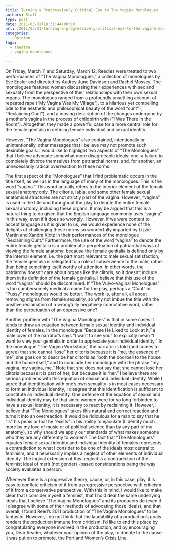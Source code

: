 ```yaml
---
title: Turning a Progressively Critical Eye to The Vagina Monologues
authors: Staff
type: post
date: 2011-03-31T19:31:44+00:00
url: /2011/03/31/turning-a-progressively-critical-eye-to-the-vagina-monologues/
categories:
  - Opinion
tags:
  - theatre
  - vagina monologues

---
```

On Friday, March 11 and Saturday, March 12, Reedies were treated to two performances of “The Vagina Monologues,” a collection of monologues by Eve Ensler and directed by Audrey June Davidson and Rachel Mossey. The monologues featured women discussing their experiences with sex and sexuality from the perspective of their relationships with their own sexual organs. The monologues ranged from a profoundly unsettling account of repeated rape (“My Vagina Was My Village”), to a hilarious yet compelling ode to the aesthetic and philosophical beauty of the word “cunt” ( “Reclaiming Cunt”), and a moving description of the changes undergone by a mother’s vagina in the process of childbirth with (“I Was There In the Room”). Altogether, they made a powerful case for a more central role for the female genitalia in defining female individual and sexual identity.

However, “The Vagina Monologues” also contained, intentionally or unintentionally, other messages that I believe may not promote such desirable goals. I would like to highlight two aspects of “The Monologues” that I believe advocate somewhat more disagreeable ideals: one, a failure to completely divorce themselves from patriarchal norms, and, for another, an unnecessarily radical overreaction to these norms.

The first aspect of the “Monologues” that I find problematic occurs in the title itself, as well as in the language of many of the monologues. This is the word “vagina.” This word actually refers to the interior element of the female sexual anatomy only. The clitoris, labia, and some other female sexual anatomical structures are not strictly part of the vagina. However, “vagina” is used in the title and throughout the play to denote the entire female sexual anatomy, including these organs. It may be argued that this is a natural thing to do given that the English language commonly uses “vagina” in this way, even if it does so wrongly. However, if we were content to accept language as it is given to us, we would experience none of the delights of challenging these norms so wonderfully imparted by Lizzie Martin and Xandra Klotz in their performances of the monologue “Reclaiming Cunt.” Furthermore, the use of the word “vagina” to denote the entire female genitalia is a problematic perpetuation of patriarchal ways of viewing the female anatomy: because the female genitalia is defined only by the internal element, i.e. the part most relevant to male sexual satisfaction, the female genitalia is relegated to a role of subservience to the male, rather than being something itself worthy of attention. In other words, the patriarchy doesn’t care about organs like the clitoris, so it doesn’t include them in its definition of the female genitalia. I believe that this use of the word “vagina” should be discontinued. If “The Vulvo-Vaginal Monologues” is too cumbersomely medical a name for the play, perhaps a “Cunt” or “Pussy” monologues would be better. The work is, after all, all about removing stigma from female sexuality, so why not imbue the title with the positive reclamation of a wrongfully negatively connotative word, rather than the perpetuation of an oppressive one?

Another problem with “The Vagina Monologues” is that in some cases it tends to draw an equation between female sexual identity and individual identity of females. In the monologue “Because He Liked to Look at It,” a male lover of the narrator’s says “I want to see you” to explicitly mean “I want to view your genitalia in order to appreciate your individual identity.” In the monologue “The Vagina Workshop,” the narrator is told (and comes to agree) that she cannot “lose” her clitoris because it is “me, the essence of me”; she goes on to describe her clitoris as “both the doorbell to the house and the house itself,” and to conclude her monologue with the phrase “my vagina, my vagina, me.” Note that she does not say that she cannot lose her clitoris because it is part of her, but because it is “her.” I believe there are serious problems with this equation of sexual and individual identity. While I agree that identification with one’s own sexuality is in most cases necessary to form an individual identity, I disagree that this identification is sufficient to constitute an individual identity. One defense of the equation of sexual and individual identity may be that since women were for so long forbidden to have a sexual identity, it is necessary to react by reclaiming it. However, I believe that “The Monologues” takes this natural and correct reaction and turns it into an overreaction. It would be ridiculous for a man to say that he “is” his penis or that he “exists” in his ability to ejaculate (I identify much more by my love of music or of political science than by any part of my anatomy), so why should we apply our standards of what makes someone who they are any differently to women? The fact that “The Monologues” equates female sexual identity and individual identity of females represents a contradiction to what I consider to be one of the ideals most central to feminism, and it necessarily implies a neglect of other elements of individual identity. The logical extension of this neglect is a contradiction of the feminist ideal of merit (not gender) -based considerations being the way society evaluates a person.

Whenever there is a progressive theory, cause, or, in this case, play, it is easy to conflate criticism of it from a progressive perspective with criticism of it from a conservative perspective. With this in mind, I would like to make clear that I consider myself a feminist, that I hold dear the same underlying ideals that I believe “The Vagina Monologues” and its producers do (even if I disagree with some of their methods of advocating those ideals), and that overall, I found Reed’s 2011 production of “The Vagina Monologues” to be fantastic. However, I do not think that the laudability of a production’s goals renders the production immune from criticism. I’d like to end this piece by congratulating everyone involved in the production, and by encouraging you, Dear Reader, whatever your opinion of the play, to donate to the cause it was put on to promote, the Portland Women’s Crisis Line.